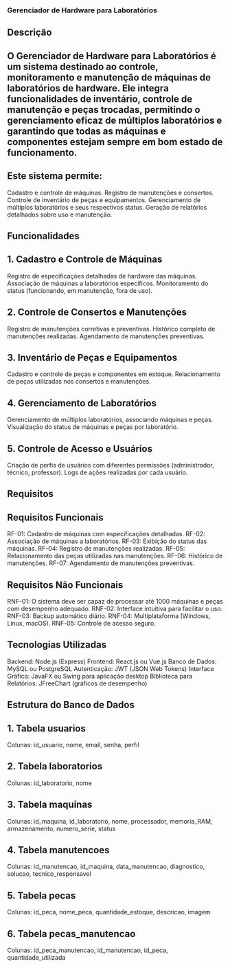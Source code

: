 ### Gerenciador de Hardware para Laboratórios
## Descrição
## O Gerenciador de Hardware para Laboratórios é um sistema destinado ao controle, monitoramento e manutenção de máquinas de laboratórios de hardware. Ele integra funcionalidades de inventário, controle de manutenção e peças trocadas, permitindo o gerenciamento eficaz de múltiplos laboratórios e garantindo que todas as máquinas e componentes estejam sempre em bom estado de funcionamento.

## Este sistema permite:

Cadastro e controle de máquinas.
Registro de manutenções e consertos.
Controle de inventário de peças e equipamentos.
Gerenciamento de múltiplos laboratórios e seus respectivos status.
Geração de relatórios detalhados sobre uso e manutenção.
## Funcionalidades
## 1. Cadastro e Controle de Máquinas
Registro de especificações detalhadas de hardware das máquinas.
Associação de máquinas a laboratórios específicos.
Monitoramento do status (funcionando, em manutenção, fora de uso).
## 2. Controle de Consertos e Manutenções
Registro de manutenções corretivas e preventivas.
Histórico completo de manutenções realizadas.
Agendamento de manutenções preventivas.
## 3. Inventário de Peças e Equipamentos
Cadastro e controle de peças e componentes em estoque.
Relacionamento de peças utilizadas nos consertos e manutenções.
## 4. Gerenciamento de Laboratórios
Gerenciamento de múltiplos laboratórios, associando máquinas e peças.
Visualização do status de máquinas e peças por laboratório.
## 5. Controle de Acesso e Usuários
Criação de perfis de usuários com diferentes permissões (administrador, técnico, professor).
Logs de ações realizadas por cada usuário.
## Requisitos
## Requisitos Funcionais
RF-01: Cadastro de máquinas com especificações detalhadas.
RF-02: Associação de máquinas a laboratórios.
RF-03: Exibição do status das máquinas.
RF-04: Registro de manutenções realizadas.
RF-05: Relacionamento das peças utilizadas nas manutenções.
RF-06: Histórico de manutenções.
RF-07: Agendamento de manutenções preventivas.
## Requisitos Não Funcionais
RNF-01: O sistema deve ser capaz de processar até 1000 máquinas e peças com desempenho adequado.
RNF-02: Interface intuitiva para facilitar o uso.
RNF-03: Backup automático diário.
RNF-04: Multiplataforma (Windows, Linux, macOS).
RNF-05: Controle de acesso seguro.
## Tecnologias Utilizadas
Backend: Node.js (Express)
Frontend: React.js ou Vue.js
Banco de Dados: MySQL ou PostgreSQL
Autenticação: JWT (JSON Web Tokens)
Interface Gráfica: JavaFX ou Swing para aplicação desktop
Biblioteca para Relatórios: JFreeChart (gráficos de desempenho)
## Estrutura do Banco de Dados
## 1. Tabela usuarios
Colunas: id_usuario, nome, email, senha, perfil
## 2. Tabela laboratorios
Colunas: id_laboratorio, nome
## 3. Tabela maquinas
Colunas: id_maquina, id_laboratorio, nome, processador, memoria_RAM, armazenamento, numero_serie, status
## 4. Tabela manutencoes
Colunas: id_manutencao, id_maquina, data_manutencao, diagnostico, solucao, tecnico_responsavel
## 5. Tabela pecas
Colunas: id_peca, nome_peca, quantidade_estoque, descricao, imagem
## 6. Tabela pecas_manutencao
Colunas: id_peca_manutencao, id_manutencao, id_peca, quantidade_utilizada
